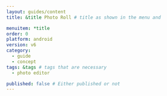 ```yaml
---
layout: guides/content
title: &title Photo Roll # title as shown in the menu and 

menuitem: *title
order: 0
platform: android
version: v6
category: 
  - guide
  - concept
tags: &tags # tags that are necessary
  - photo editor 

published: false # Either published or not 
---
```

